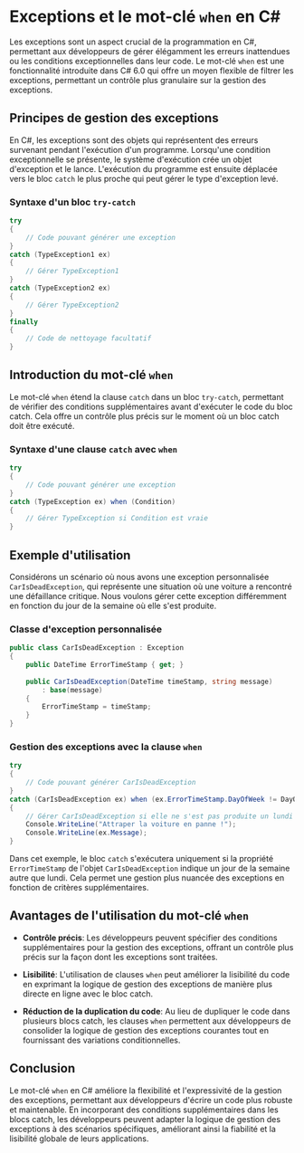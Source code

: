 # Exceptions et le mot-clé `when` en C#

Les exceptions sont un aspect crucial de la programmation en C#, permettant aux développeurs de gérer élégamment les erreurs inattendues ou les conditions exceptionnelles dans leur code. Le mot-clé `when` est une fonctionnalité introduite dans C# 6.0 qui offre un moyen flexible de filtrer les exceptions, permettant un contrôle plus granulaire sur la gestion des exceptions.

## Principes de gestion des exceptions

En C#, les exceptions sont des objets qui représentent des erreurs survenant pendant l'exécution d'un programme. Lorsqu'une condition exceptionnelle se présente, le système d'exécution crée un objet d'exception et le lance. L'exécution du programme est ensuite déplacée vers le bloc `catch` le plus proche qui peut gérer le type d'exception levé.

### Syntaxe d'un bloc `try-catch`

```csharp
try
{
    // Code pouvant générer une exception
}
catch (TypeException1 ex)
{
    // Gérer TypeException1
}
catch (TypeException2 ex)
{
    // Gérer TypeException2
}
finally
{
    // Code de nettoyage facultatif
}
```

## Introduction du mot-clé `when`

Le mot-clé `when` étend la clause `catch` dans un bloc `try-catch`, permettant de vérifier des conditions supplémentaires avant d'exécuter le code du bloc catch. Cela offre un contrôle plus précis sur le moment où un bloc catch doit être exécuté.

### Syntaxe d'une clause `catch` avec `when`

```csharp
try
{
    // Code pouvant générer une exception
}
catch (TypeException ex) when (Condition)
{
    // Gérer TypeException si Condition est vraie
}
```

## Exemple d'utilisation

Considérons un scénario où nous avons une exception personnalisée `CarIsDeadException`, qui représente une situation où une voiture a rencontré une défaillance critique. Nous voulons gérer cette exception différemment en fonction du jour de la semaine où elle s'est produite.

### Classe d'exception personnalisée

```csharp
public class CarIsDeadException : Exception
{
    public DateTime ErrorTimeStamp { get; }
    
    public CarIsDeadException(DateTime timeStamp, string message) 
        : base(message)
    {
        ErrorTimeStamp = timeStamp;
    }
}
```

### Gestion des exceptions avec la clause `when`

```csharp
try
{
    // Code pouvant générer CarIsDeadException
}
catch (CarIsDeadException ex) when (ex.ErrorTimeStamp.DayOfWeek != DayOfWeek.Monday)
{
    // Gérer CarIsDeadException si elle ne s'est pas produite un lundi
    Console.WriteLine("Attraper la voiture en panne !");
    Console.WriteLine(ex.Message);
}
```

Dans cet exemple, le bloc `catch` s'exécutera uniquement si la propriété `ErrorTimeStamp` de l'objet `CarIsDeadException` indique un jour de la semaine autre que lundi. Cela permet une gestion plus nuancée des exceptions en fonction de critères supplémentaires.

## Avantages de l'utilisation du mot-clé `when`

- **Contrôle précis**: Les développeurs peuvent spécifier des conditions supplémentaires pour la gestion des exceptions, offrant un contrôle plus précis sur la façon dont les exceptions sont traitées.
  
- **Lisibilité**: L'utilisation de clauses `when` peut améliorer la lisibilité du code en exprimant la logique de gestion des exceptions de manière plus directe en ligne avec le bloc catch.

- **Réduction de la duplication du code**: Au lieu de dupliquer le code dans plusieurs blocs catch, les clauses `when` permettent aux développeurs de consolider la logique de gestion des exceptions courantes tout en fournissant des variations conditionnelles.

## Conclusion

Le mot-clé `when` en C# améliore la flexibilité et l'expressivité de la gestion des exceptions, permettant aux développeurs d'écrire un code plus robuste et maintenable. En incorporant des conditions supplémentaires dans les blocs catch, les développeurs peuvent adapter la logique de gestion des exceptions à des scénarios spécifiques, améliorant ainsi la fiabilité et la lisibilité globale de leurs applications.